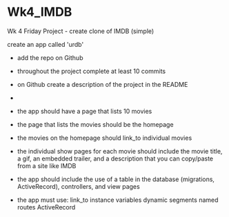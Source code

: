 Wk4_IMDB
========

Wk 4 Friday Project - create clone of IMDB (simple)


create an app called 'urdb'

-  add the repo on Github
  -  throughout the project complete at least 10 commits
  -  on Github create a description of the project in the README
  -  
  
-  the app should have a page that lists 10 movies
-  the page that lists the movies should be the homepage
-  the movies on the homepage should link_to individual movies
-  the individual show pages for each movie should include the movie title, a gif, an embedded trailer, and a description that you can copy/paste from a site like IMDB
-  the app should include the use of a table in the database (migrations, ActiveRecord), controllers, and view pages
-  the app must use:
    link_to
    instance variables
    dynamic segments
    named routes
    ActiveRecord
